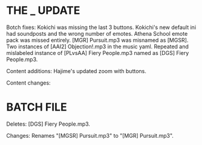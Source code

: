 # THE _ UPDATE

Botch fixes:
  Kokichi was missing the last 3 buttons.
  Kokichi's new default ini had soundposts and the wrong number of emotes.
  Athena School emote pack was missed entirely.
  [MGR] Pursuit.mp3 was misnamed as [MGSR].
  Two instances of [AAI2] Objection!.mp3 in the music yaml.
  Repeated and mislabeled instance of [PLvsAA] Fiery People.mp3 named as [DGS] Fiery People.mp3.
  
Content additions:
  Hajime's updated zoom with buttons.

Content changes:
  

# BATCH FILE

Deletes:
  [DGS] Fiery People.mp3.

Changes:
 Renames "[MGSR] Pursuit.mp3" to "[MGR] Pursuit.mp3". 
